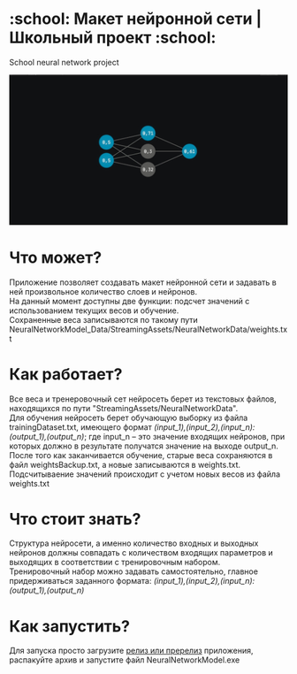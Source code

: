 <h1>:school: Макет нейронной сети | Школьный проект :school:</h1>
<p>School neural network project</p>
<img src="b8n32Vrj3OM.png"></img>

<h1>Что может?</h1>
<p>Приложение позволяет создавать макет нейронной сети и задавать в ней произвольное количество слоев и нейронов. <br>
На данный момент доступны две функции: подсчет значений с использованием текущих весов и обучение. <br>
Сохраненные веса записываются по такому пути NeuralNetworkModel_Data/StreamingAssets/NeuralNetworkData/weights.txt</p>
<h1>Как работает?</h1>
<p>Все веса и тренеровочный сет нейросеть берет из текстовых файлов, находящихся по пути "StreamingAssets/NeuralNetworkData". <br>
Для обучения нейросеть берет обучающую выборку из файла trainingDataset.txt, имеющего формат <i>(input_1),(input_2),(input_n):(output_1),(output_n)</i>; где input_n – это значение входящих нейронов, при которых должно в результате получатся значение на выходе output_n. <br>
После того как заканчивается обучение, старые веса сохраняются в файл weightsBackup.txt, а новые записываются в weights.txt.
Подсчитываение значений происходит с учетом новых весов из файла weights.txt</p>
<h1>Что стоит знать?</h1>
<p>Структура нейросети, а именно количество входных и выходных нейронов должны совпадать с количеством входящих параметров и выходящих в соответствии с тренировочным набором.<br>Тренировочный набор можно задавать самостоятельно, главное придерживаться заданного формата: <i>(input_1),(input_2),(input_n):(output_1),(output_n)</i></p>
<h1>Как запустить?</h1>
<p>Для запуска просто загрузите <a href="https://github.com/SamJoll/NeuralNetworkModel/releases">релиз или пререлиз</a> приложения, распакуйте архив и запустите файл NeuralNetworkModel.exe</p>  


